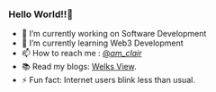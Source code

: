 ### Hello World!!👋
- 🔭 I’m currently working on Software Development
- 🌱 I’m currently learning Web3 Development
- 📫 How to reach me : [@_am_clair_](https://www.instagram.com/_am_clair_/)
- 📚 Read my blogs: [Welks View](https://medium.com/@clairwelk19).
- ⚡ Fun fact: Internet users blink less than usual.


<!--
**theeditor-19/theeditor-19** is a ✨ _special_ ✨ repository because its `README.md` (this file) appears on your GitHub profile.

Here are some ideas to get you started:

- 
- 🌱 I’m currently learning ...
- 👯 I’m looking to collaborate on ...
- 🤔 I’m looking for help with ...
- 💬 Ask me about ...
- 📫 How to reach me: ...
- 🎯 Portfolio site: [Portfolio](https://harshkumarkhatri.github.io/Portfolio-Site/index.html).
- 😄 Pronouns: ...
- ⚡ Fun fact: ...
-->
